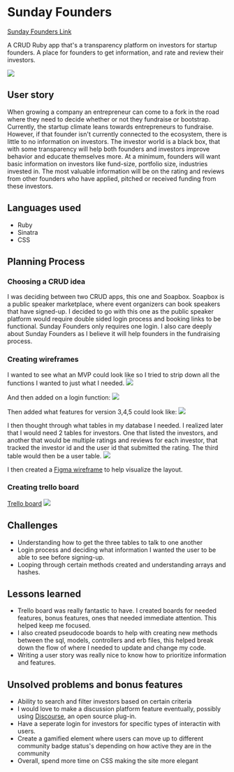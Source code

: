 # Sunday Founders

[Sunday Founders Link](https://sunday-founders.herokuapp.com/)

A CRUD Ruby app that's a transparency platform on investors for startup founders. A place for founders to get information, and rate and review their investors.

![](images/sf_screenshot.png)

## User story

When growing a company an entrepreneur can come to a fork in the road where they need to decide whether or not they fundraise or bootstrap. Currently, the startup climate leans towards entrepreneurs to fundraise. However, if that founder isn't currently connected to the ecosystem, there is little to no information on investors. The investor world is a black box, that with some transparency will help both founders and investors improve behavior and educate themselves more. At a minimum, founders will want basic information on investors like fund-size, portfolio size, industries invested in. The most valuable information will be on the rating and reviews from other founders who have applied, pitched or received funding from these investors.

## Languages used

- Ruby
- Sinatra
- CSS

## Planning Process

### Choosing a CRUD idea

I was deciding between two CRUD apps, this one and Soapbox. Soapbox is a public speaker marketplace, where event organizers can book speakers that have signed-up. I decided to go with this one as the public speaker platform would require double sided login process and booking links to be functional. Sunday Founders only requires one login. I also care deeply about Sunday Founders as I believe it will help founders in the fundraising process.

### Creating wireframes

I wanted to see what an MVP could look like so I tried to strip down all the functions I wanted to just what I needed.
![](images/SF_Wireframe_1.jpg)

And then added on a login function:
![](images/SF_Wireframe_2.jpg)

Then added what features for version 3,4,5 could look like:
![](images/SF_Wireframe_3.jpg)

I then thought through what tables in my database I needed. I realized later that I would need 2 tables for investors. One that listed the investors, and another that would be multiple ratings and reviews for each investor, that tracked the investor id and the user id that submitted the rating. The third table would then be a user table.
![](images/SF_Wireframe_3.jpg)

I then created a [Figma wireframe](https://www.figma.com/file/EJrlAjbWp9QnHLmHJqmAgV/Sunday-Founders?node-id=0%3A1) to help visualize the layout.

### Creating trello board

[Trello board](https://trello.com/b/0jgVBBX2/sf-crud-app)
![](images/SF_trello.png)

## Challenges

- Understanding how to get the three tables to talk to one another
- Login process and deciding what information I wanted the user to be able to see before signing-up.
- Looping through certain methods created and understanding arrays and hashes.

## Lessons learned

- Trello board was really fantastic to have. I created boards for needed features, bonus features, ones that needed immediate attention. This helped keep me focused.
- I also created pseudocode boards to help with creating new methods between the sql, models, controllers and erb files, this helped break down the flow of where I needed to update and change my code.
- Writing a user story was really nice to know how to prioritize information and features.

## Unsolved problems and bonus features

- Ability to search and filter investors based on certain criteria
- I would love to make a discussion platform feature eventually, possibly using [Discourse](https://www.discourse.org/), an open source plug-in.
- Have a seperate login for investors for specific types of interactin with users.
- Create a gamified element where users can move up to different community badge status's depending on how active they are in the community
- Overall, spend more time on CSS making the site more elegant
